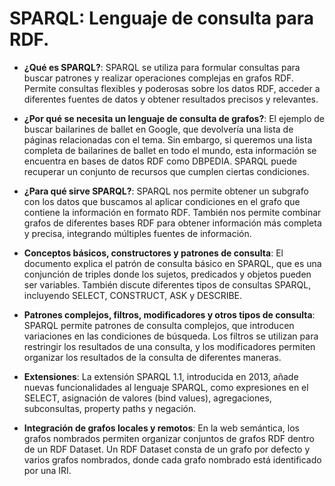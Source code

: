 # SPARQL: Lenguaje de consulta para RDF.

- **¿Qué es SPARQL?**: SPARQL se utiliza para formular consultas para buscar patrones y realizar operaciones complejas en grafos RDF. Permite consultas flexibles y poderosas sobre los datos RDF, acceder a diferentes fuentes de datos y obtener resultados precisos y relevantes.

- **¿Por qué se necesita un lenguaje de consulta de grafos?**: El ejemplo de buscar bailarines de ballet en Google, que devolvería una lista de páginas relacionadas con el tema. Sin embargo, si queremos una lista completa de bailarines de ballet en todo el mundo, esta información se encuentra en bases de datos RDF como DBPEDIA. SPARQL puede recuperar un conjunto de recursos que cumplen ciertas condiciones.

- **¿Para qué sirve SPARQL?**: SPARQL nos permite obtener un subgrafo con los datos que buscamos al aplicar condiciones en el grafo que contiene la información en formato RDF. También nos permite combinar grafos de diferentes bases RDF para obtener información más completa y precisa, integrando múltiples fuentes de información.

- **Conceptos básicos, constructores y patrones de consulta**: El documento explica el patrón de consulta básico en SPARQL, que es una conjunción de triples donde los sujetos, predicados y objetos pueden ser variables. También discute diferentes tipos de consultas SPARQL, incluyendo SELECT, CONSTRUCT, ASK y DESCRIBE.

- **Patrones complejos, filtros, modificadores y otros tipos de consulta**: SPARQL permite patrones de consulta complejos, que introducen variaciones en las condiciones de búsqueda. Los filtros se utilizan para restringir los resultados de una consulta, y los modificadores permiten organizar los resultados de la consulta de diferentes maneras.

- **Extensiones**: La extensión SPARQL 1.1, introducida en 2013, añade nuevas funcionalidades al lenguaje SPARQL, como expresiones en el SELECT, asignación de valores (bind values), agregaciones, subconsultas, property paths y negación.

- **Integración de grafos locales y remotos**: En la web semántica, los grafos nombrados permiten organizar conjuntos de grafos RDF dentro de un RDF Dataset. Un RDF Dataset consta de un grafo por defecto y varios grafos nombrados, donde cada grafo nombrado está identificado por una IRI.
